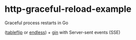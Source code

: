 # http-graceful-reload-example
Graceful process restarts in Go

([tableflip](https://github.com/cloudflare/tableflip) or [endless](https://github.com/fvbock/endless)) + [gin](https://github.com/gin-gonic/gin) with Server-sent events (SSE)
